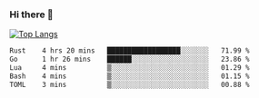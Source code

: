 ### Hi there 👋

<!--
**3Xpl0it3r/3Xpl0it3r** is a ✨ _special_ ✨ repository because its `README.md` (this file) appears on your GitHub profile.

Here are some ideas to get you started:

- 🔭 I’m currently working on ...
- 🌱 I’m currently learning ...
- 👯 I’m looking to collaborate on ...
- 🤔 I’m looking for help with ...
- 💬 Ask me about ...
- 📫 How to reach me: ...
- 😄 Pronouns: ...
- ⚡ Fun fact: ...
-->


[![Top Langs](https://github-readme-stats.vercel.app/api/top-langs/?username=3Xpl0it3r&layout=compact)](https://github.com/3Xpl0it3r/3Xpl0it3r)

<!--START_SECTION:waka-->

```txt
Rust    4 hrs 20 mins   ██████████████████░░░░░░░   71.99 %
Go      1 hr 26 mins    ██████░░░░░░░░░░░░░░░░░░░   23.86 %
Lua     4 mins          ▒░░░░░░░░░░░░░░░░░░░░░░░░   01.29 %
Bash    4 mins          ▒░░░░░░░░░░░░░░░░░░░░░░░░   01.15 %
TOML    3 mins          ▒░░░░░░░░░░░░░░░░░░░░░░░░   00.88 %
```

<!--END_SECTION:waka-->
